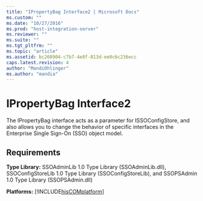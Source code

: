 ```yaml
---
title: "IPropertyBag Interface2 | Microsoft Docs"
ms.custom: ""
ms.date: "10/27/2016"
ms.prod: "host-integration-server"
ms.reviewer: ""
ms.suite: ""
ms.tgt_pltfrm: ""
ms.topic: "article"
ms.assetid: bc260904-c7b7-4e8f-813d-ee0c6c236ecc
caps.latest.revision: 4
author: "MandiOhlinger"
ms.author: "mandia"
---
```

# IPropertyBag Interface2
The IPropertyBag interface acts as a parameter for ISSOConfigStore, and also allows you to change the behavior of specific interfaces in the Enterprise Single Sign-On (SSO) object model.  
  
## Requirements  
 **Type Library:** SSOAdminLib 1.0 Type Library (SSOAdminLib.dll), SSOConfigStoreLib 1.0 Type Library (SSOConfigStoreLib), and SSOPSAdmin 1.0 Type Library (SSOPSAdmin.dll)  
  
 **Platforms:** [!INCLUDE[hisCOMplatform](../esso/includes/hiscomplatform-md.md)]